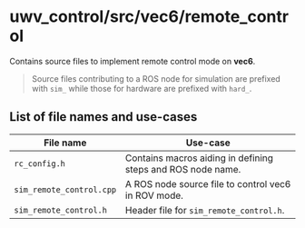 # uwv_control/src/vec6/remote_control

Contains source files to implement remote control mode on **vec6**. 

> Source files contributing to a ROS node for simulation are prefixed with `sim_` while those for hardware are prefixed with `hard_`.

## List of file names and use-cases

| File name | Use-case |
| --- | --- |
| `rc_config.h` | Contains macros aiding in defining steps and ROS node name.|
| `sim_remote_control.cpp` | A ROS node source file to control vec6 in ROV mode. |
| `sim_remote_control.h` | Header file for `sim_remote_control.h`. | 